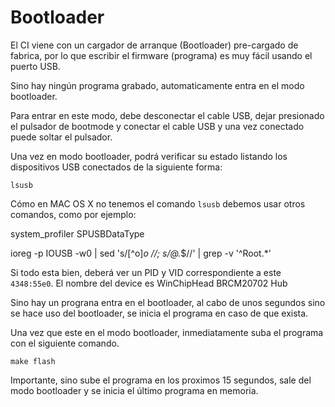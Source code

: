 # Bootloader

El CI viene con un cargador de arranque (Bootloader) pre-cargado de fabrica, por lo que escribir el firmware (programa) es muy fácil usando el puerto USB.

Sino hay ningún programa grabado, automaticamente entra en el modo bootloader.

Para entrar en este modo, debe desconectar el cable USB, dejar presionado el pulsador de bootmode y conectar el cable USB y una vez conectado puede soltar el pulsador. 

Una vez en modo bootloader, podrá verificar su estado listando los dispositivos USB conectados de la siguiente forma:

```
lsusb
```

Cómo en MAC OS X no tenemos el comando `lsusb` debemos usar otros comandos, como por ejemplo:

system_profiler SPUSBDataType

ioreg -p IOUSB -w0 | sed 's/[^o]*o //; s/@.*$//' | grep -v '^Root.*'


Si todo esta bien, deberá ver un PID y VID correspondiente a este `4348:55e0`. El nombre del device es WinChipHead BRCM20702 Hub

Sino hay un prograna entra en el bootloader, al cabo de unos segundos sino se hace uso del bootloader, se inicia el programa en caso de que exista.

Una vez que este en el modo bootloader, inmediatamente suba el programa con el siguiente comando.

```
make flash
```

Importante, sino sube el programa en los proximos 15 segundos, sale del modo bootloader y se inicia el último programa en memoria.
